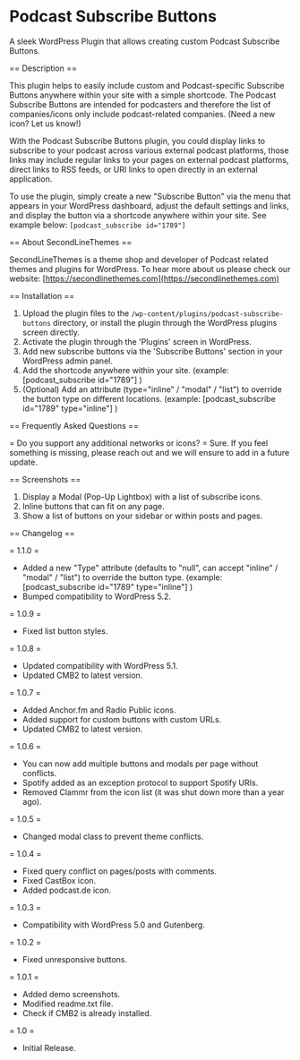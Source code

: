 # Podcast Subscribe Buttons

A sleek WordPress Plugin that allows creating custom Podcast Subscribe Buttons.


== Description ==

This plugin helps to easily include custom and Podcast-specific Subscribe Buttons anywhere within your site with a simple shortcode. 
The Podcast Subscribe Buttons are intended for podcasters and therefore the list of companies/icons only include podcast-related companies. (Need a new icon? Let us know!)

With the Podcast Subscribe Buttons plugin, you could display links to subscribe to your podcast across various external podcast platforms, those links may include regular links to your pages on external podcast platforms, direct links to RSS feeds, or URI links to open directly in an external application. 

To use the plugin, simply create a new "Subscribe Button" via the menu that appears in your WordPress dashboard, adjust the default settings and links, and display the button via a shortcode anywhere within your site. See example below:
`[podcast_subscribe id="1789"]`

== About SecondLineThemes ==

SecondLineThemes is a theme shop and developer of Podcast related themes and plugins for WordPress. To hear more about us please check our website:
[https://secondlinethemes.com](https://secondlinethemes.com)


== Installation ==

1. Upload the plugin files to the `/wp-content/plugins/podcast-subscribe-buttons` directory, or install the plugin through the WordPress plugins screen directly.
2. Activate the plugin through the 'Plugins' screen in WordPress.
3. Add new subscribe buttons via the 'Subscribe Buttons' section in your WordPress admin panel.
4. Add the shortcode anywhere within your site. (example: [podcast_subscribe id="1789"] )
5. (Optional) Add an attribute (type="inline" / "modal" / "list") to override the button type on different locations. (example: [podcast_subscribe id="1789" type="inline"] )


== Frequently Asked Questions ==

= Do you support any additional networks or icons? =
Sure. If you feel something is missing, please reach out and we will ensure to add in a future update.

== Screenshots ==

1. Display a Modal (Pop-Up Lightbox) with a list of subscribe icons.
2. Inline buttons that can fit on any page.
3. Show a list of buttons on your sidebar or within posts and pages.

== Changelog ==

= 1.1.0 =
* Added a new "Type" attribute (defaults to "null", can accept "inline" / "modal" / "list") to override the button type. (example: [podcast_subscribe id="1789" type="inline"] )
* Bumped compatibility to WordPress 5.2.

= 1.0.9 =
* Fixed list button styles.

= 1.0.8 =
* Updated compatibility with WordPress 5.1.
* Updated CMB2 to latest version.

= 1.0.7 =
* Added Anchor.fm and Radio Public icons.
* Added support for custom buttons with custom URLs.
* Updated CMB2 to latest version.

= 1.0.6 =
* You can now add multiple buttons and modals per page without conflicts.
* Spotify added as an exception protocol to support Spotify URIs.
* Removed Clammr from the icon list (it was shut down more than a year ago).

= 1.0.5 =
* Changed modal class to prevent theme conflicts.

= 1.0.4 =
* Fixed query conflict on pages/posts with comments. 
* Fixed CastBox icon.
* Added podcast.de icon.

= 1.0.3 =
* Compatibility with WordPress 5.0 and Gutenberg.

= 1.0.2 =
* Fixed unresponsive buttons.

= 1.0.1 =
* Added demo screenshots.
* Modified readme.txt file.
* Check if CMB2 is already installed.

= 1.0 =
* Initial Release.
